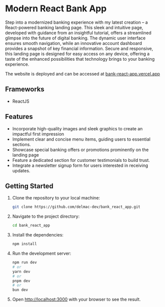 # Modern React Bank App

Step into a modernized banking experience with my latest creation – a React-powered banking landing page. This sleek and intuitive page, developed with guidance from an insightful tutorial, offers a streamlined glimpse into the future of digital banking. The dynamic user interface ensures smooth navigation, while an innovative account dashboard provides a snapshot of key financial information. Secure and responsive, this landing page is designed for easy access on any device, offering a taste of the enhanced possibilities that technology brings to your banking experience.

The website is deployed and can be accessed at [bank-react-app.vercel.app](https://bank-react-app-ten.vercel.app//)

## Frameworks

- ReactJS

## Features

- Incorporate high-quality images and sleek graphics to create an impactful first impression
- Implement clear and concise menu items, guiding users to essential sections.
- Showcase special banking offers or promotions prominently on the landing page
- Feature a dedicated section for customer testimonials to build trust.
- Integrate a newsletter signup form for users interested in receiving updates.

## Getting Started

1. Clone the repository to your local machine:

   ```bash
   git clone https://github.com/delmac-dev/bank_react_app.git
   ```

2. Navigate to the project directory:

    ```bash
    cd bank_react_app
    ```
3. Install the dependencies:

    ```bash
    npm install
    ```

4. Run the development server:

    ```bash
    npm run dev
    # or
    yarn dev
    # or
    pnpm dev
    # or
    bun dev
    ```

5. Open [http://localhost:3000](http://localhost:3000) with your browser to see the result.
